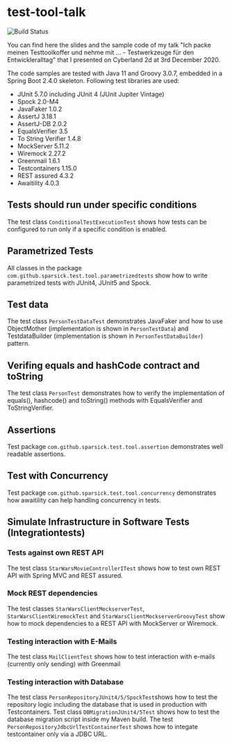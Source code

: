# test-tool-talk

![Build Status](https://github.com/sparsick/test-tool-talk/workflows/MavenBuild/badge.svg)

You can find here the slides and the sample code of my talk "Ich packe meinen Testtoolkoffer und nehme mit ... - Testwerkzeuge für den Entwickleralltag" that I presented on Cyberland 2d at 3rd December 2020.

The code samples are tested with Java 11 and Groovy 3.0.7, embedded in a Spring Boot 2.4.0 skeleton.
Following test libraries are used:
- JUnit 5.7.0 including JUnit 4 (JUnit Jupiter Vintage)
- Spock 2.0-M4
- JavaFaker 1.0.2
- AssertJ 3.18.1
- AssertJ-DB 2.0.2
- EqualsVerifier 3.5
- To String Verifier 1.4.8
- MockServer 5.11.2
- Wiremock 2.27.2
- Greenmail 1.6.1
- Testcontainers 1.15.0
- REST assured 4.3.2
- Awaitility 4.0.3

## Tests should run under specific conditions
The test class `ConditionalTestExecutionTest` shows how tests can be configured to run only if a specific condition is enabled.

## Parametrized Tests
All classes in the package `com.github.sparsick.test.tool.parametrizedtests` show how to write parametrized tests with JUnit4, JUnit5 and Spock.

## Test data
The test class `PersonTestDataTest` demonstrates JavaFaker and how to use ObjectMother (implementation is shown in `PersonTestData`) and TestdataBuilder (implementation is shown in `PersonTestDataBuilder`) pattern.

## Verifing equals and hashCode contract and toString
The test class `PersonTest` demonstrates how to verify the implementation of equals(), hashcode() and toString() methods with EqualsVerifier and ToStringVerifier.

## Assertions
Test package `com.github.sparsick.test.tool.assertion` demonstrates well readable assertions.

## Test with Concurrency
Test package `com.github.sparsick.test.tool.concurrency` demonstrates how awaitility can help handling concurrency in tests.

## Simulate Infrastructure in Software Tests (Integrationtests)

### Tests against own REST API
The test class `StarWarsMovieControllerITest` shows how to test own REST API with Spring MVC and REST assured.

### Mock REST dependencies
The test classes `StarWarsClientMockserverTest`, `StarWarsClientWiremockTest` and `StarWarsClientMockserverGroovyTest` show how to mock dependencies to a REST API with MockServer or Wiremock.

### Testing interaction with E-Mails
The test class `MailClientTest` shows how to test interaction with e-mails (currently only sending) with Greenmail

### Testing interaction with Database
The test class `PersonRepositoryJUnit4/5/SpockTest`shows how to test the repository logic including the database that is used in production with Testcontainers.
Test class `DBMigrationJUnit4/5Test` shows how to test the database migration script inside my Maven build.
The test `PersonRepositoryJdbcUrlTestContainerTest` shows how to integate testcontainer only via a JDBC URL.
